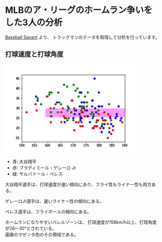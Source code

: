 # MLBのア・リーグのホームラン争いをした3人の分析

[Baseball Savant](https://baseballsavant.mlb.com/) より、
トラックマンのデータを取得して分析を行っています。

## 打球速度と打球角度

![homerun.jpg](homerun.jpg)

- 青: 大谷翔平
- 赤: ブラディミール・ゲレーロ Jr
- 緑: サルバドール・ペレス

大谷翔平選手は、打球速度が速い傾向にあり、フライ性もライナー性も両方ある。

ゲレーロJr選手は、速いライナー性の傾向にある。

ペレス選手は、フライボールの傾向にある。

ホームランになりやすいバレルゾーンは、
打球速度が158km/h以上、打球角度が26～30°とされている。  
画像のマゼンタ色のその領域である。
